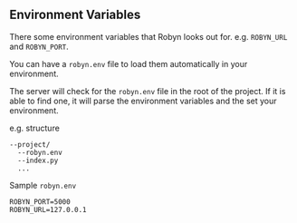 ## Environment Variables

There some environment variables that Robyn looks out for. e.g. `ROBYN_URL` and `ROBYN_PORT`. 

You can have a `robyn.env` file to load them automatically in your environment. 

The server will check for the `robyn.env` file in the root of the project. If it is able to find one, it will parse the environment variables and the set your environment.

e.g. structure

```
--project/
  --robyn.env
  --index.py
  ...
```

Sample `robyn.env`

```
ROBYN_PORT=5000
ROBYN_URL=127.0.0.1
```
